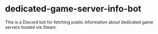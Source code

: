 # dedicated-game-server-info-bot
This is a Discord bot for fetching public information about dedicated game servers hosted via Steam.

